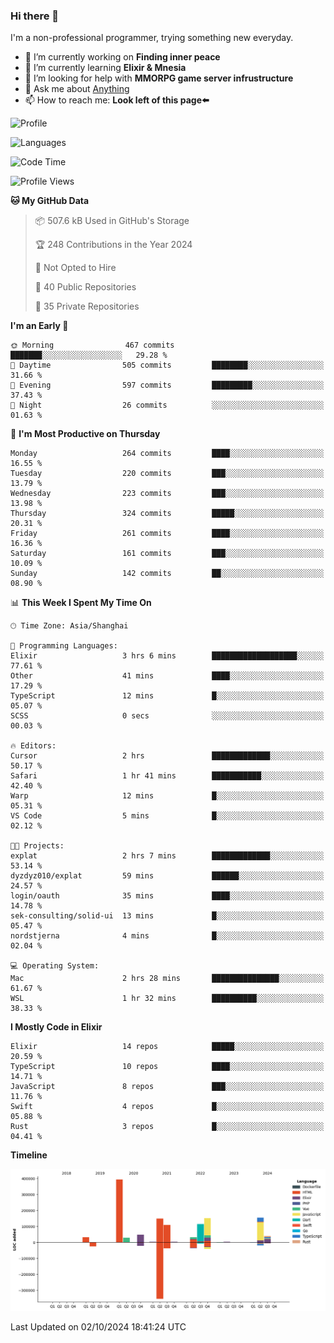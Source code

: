 ### Hi there 👋

I'm a non-professional programmer, trying something new everyday.

<!--
**dyzdyz010/dyzdyz010** is a ✨ _special_ ✨ repository because its `README.md` (this file) appears on your GitHub profile.
-->

- 🔭 I’m currently working on **Finding inner peace**
- 🌱 I’m currently learning **Elixir & Mnesia**
- 🤔 I’m looking for help with **MMORPG game server infrustructure**
- 💬 Ask me about [Anything](https://github.com/dyzdyz010/dyzdyz010/issues)
- 📫 How to reach me: **Look left of this page⬅️**

<!-- - 👯 I’m looking to collaborate on
- 😄 Pronouns: ...
- ⚡ Fun fact: ...
 -->
 
![Profile](https://github-readme-stats.vercel.app/api?username=dyzdyz010&count_private=true&show_icons=true&theme=dracula)

![Languages](https://github-readme-stats.vercel.app/api/top-langs/?username=dyzdyz010&layout=compact&theme=dracula)

<!--START_SECTION:waka-->
![Code Time](http://img.shields.io/badge/Code%20Time-1%2C817%20hrs%208%20mins-blue)

![Profile Views](http://img.shields.io/badge/Profile%20Views-1-blue)

**🐱 My GitHub Data** 

> 📦 507.6 kB Used in GitHub's Storage 
 > 
> 🏆 248 Contributions in the Year 2024
 > 
> 🚫 Not Opted to Hire
 > 
> 📜 40 Public Repositories 
 > 
> 🔑 35 Private Repositories 
 > 
**I'm an Early 🐤** 

```text
🌞 Morning                467 commits         ███████░░░░░░░░░░░░░░░░░░   29.28 % 
🌆 Daytime                505 commits         ████████░░░░░░░░░░░░░░░░░   31.66 % 
🌃 Evening                597 commits         █████████░░░░░░░░░░░░░░░░   37.43 % 
🌙 Night                  26 commits          ░░░░░░░░░░░░░░░░░░░░░░░░░   01.63 % 
```
📅 **I'm Most Productive on Thursday** 

```text
Monday                   264 commits         ████░░░░░░░░░░░░░░░░░░░░░   16.55 % 
Tuesday                  220 commits         ███░░░░░░░░░░░░░░░░░░░░░░   13.79 % 
Wednesday                223 commits         ███░░░░░░░░░░░░░░░░░░░░░░   13.98 % 
Thursday                 324 commits         █████░░░░░░░░░░░░░░░░░░░░   20.31 % 
Friday                   261 commits         ████░░░░░░░░░░░░░░░░░░░░░   16.36 % 
Saturday                 161 commits         ███░░░░░░░░░░░░░░░░░░░░░░   10.09 % 
Sunday                   142 commits         ██░░░░░░░░░░░░░░░░░░░░░░░   08.90 % 
```


📊 **This Week I Spent My Time On** 

```text
🕑︎ Time Zone: Asia/Shanghai

💬 Programming Languages: 
Elixir                   3 hrs 6 mins        ███████████████████░░░░░░   77.61 % 
Other                    41 mins             ████░░░░░░░░░░░░░░░░░░░░░   17.29 % 
TypeScript               12 mins             █░░░░░░░░░░░░░░░░░░░░░░░░   05.07 % 
SCSS                     0 secs              ░░░░░░░░░░░░░░░░░░░░░░░░░   00.03 % 

🔥 Editors: 
Cursor                   2 hrs               █████████████░░░░░░░░░░░░   50.17 % 
Safari                   1 hr 41 mins        ███████████░░░░░░░░░░░░░░   42.40 % 
Warp                     12 mins             █░░░░░░░░░░░░░░░░░░░░░░░░   05.31 % 
VS Code                  5 mins              █░░░░░░░░░░░░░░░░░░░░░░░░   02.12 % 

🐱‍💻 Projects: 
explat                   2 hrs 7 mins        █████████████░░░░░░░░░░░░   53.14 % 
dyzdyz010/explat         59 mins             ██████░░░░░░░░░░░░░░░░░░░   24.57 % 
login/oauth              35 mins             ████░░░░░░░░░░░░░░░░░░░░░   14.78 % 
sek-consulting/solid-ui  13 mins             █░░░░░░░░░░░░░░░░░░░░░░░░   05.47 % 
nordstjerna              4 mins              █░░░░░░░░░░░░░░░░░░░░░░░░   02.04 % 

💻 Operating System: 
Mac                      2 hrs 28 mins       ███████████████░░░░░░░░░░   61.67 % 
WSL                      1 hr 32 mins        ██████████░░░░░░░░░░░░░░░   38.33 % 
```

**I Mostly Code in Elixir** 

```text
Elixir                   14 repos            █████░░░░░░░░░░░░░░░░░░░░   20.59 % 
TypeScript               10 repos            ████░░░░░░░░░░░░░░░░░░░░░   14.71 % 
JavaScript               8 repos             ███░░░░░░░░░░░░░░░░░░░░░░   11.76 % 
Swift                    4 repos             █░░░░░░░░░░░░░░░░░░░░░░░░   05.88 % 
Rust                     3 repos             █░░░░░░░░░░░░░░░░░░░░░░░░   04.41 % 
```



**Timeline**

![Lines of Code chart](https://raw.githubusercontent.com/dyzdyz010/dyzdyz010/master/assets/bar_graph.png)


 Last Updated on 02/10/2024 18:41:24 UTC
<!--END_SECTION:waka-->
